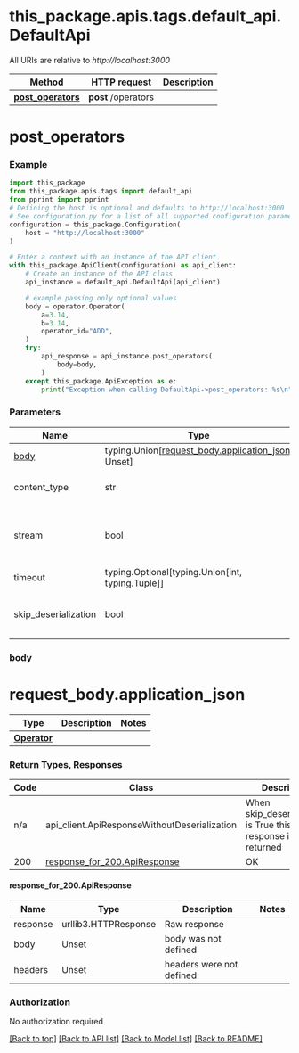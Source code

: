 <a name="__pageTop"></a>
# this_package.apis.tags.default_api.DefaultApi

All URIs are relative to *http://localhost:3000*

Method | HTTP request | Description
------------- | ------------- | -------------
[**post_operators**](#post_operators) | **post** /operators | 

# **post_operators**
<a name="post_operators"></a>


### Example

```python
import this_package
from this_package.apis.tags import default_api
from pprint import pprint
# Defining the host is optional and defaults to http://localhost:3000
# See configuration.py for a list of all supported configuration parameters.
configuration = this_package.Configuration(
    host = "http://localhost:3000"
)

# Enter a context with an instance of the API client
with this_package.ApiClient(configuration) as api_client:
    # Create an instance of the API class
    api_instance = default_api.DefaultApi(api_client)

    # example passing only optional values
    body = operator.Operator(
        a=3.14,
        b=3.14,
        operator_id="ADD",
    )
    try:
        api_response = api_instance.post_operators(
            body=body,
        )
    except this_package.ApiException as e:
        print("Exception when calling DefaultApi->post_operators: %s\n" % e)
```
### Parameters

Name | Type | Description  | Notes
------------- | ------------- | ------------- | -------------
[body](#post_operators.request_body) | typing.Union[[request_body.application_json](#post_operators.request_body.application_json), Unset] | optional, default is unset |
content_type | str | optional, default is 'application/json' | Selects the schema and serialization of the request body
stream | bool | default is False | if True then the response.content will be streamed and loaded from a file like object. When downloading a file, set this to True to force the code to deserialize the content to a FileSchema file
timeout | typing.Optional[typing.Union[int, typing.Tuple]] | default is None | the timeout used by the rest client
skip_deserialization | bool | default is False | when True, headers and body will be unset and an instance of api_client.ApiResponseWithoutDeserialization will be returned

### <a id="post_operators.request_body" >body</a>
# <a id="post_operators.request_body.application_json" >request_body.application_json</a>
Type | Description  | Notes
------------- | ------------- | -------------
[**Operator**](../../components/schema/operator.Operator.md) |  | 


### Return Types, Responses

Code | Class | Description
------------- | ------------- | -------------
n/a | api_client.ApiResponseWithoutDeserialization | When skip_deserialization is True this response is returned
200 | [response_for_200.ApiResponse](#post_operators.response_for_200.ApiResponse) | OK

#### <a id="post_operators.response_for_200.ApiResponse" >response_for_200.ApiResponse</a>
Name | Type | Description  | Notes
------------- | ------------- | ------------- | -------------
response | urllib3.HTTPResponse | Raw response |
body | Unset | body was not defined |
headers | Unset | headers were not defined |

### Authorization

No authorization required

[[Back to top]](#__pageTop) [[Back to API list]](../../../README.md#documentation-for-api-endpoints) [[Back to Model list]](../../../README.md#documentation-for-models) [[Back to README]](../../../README.md)

